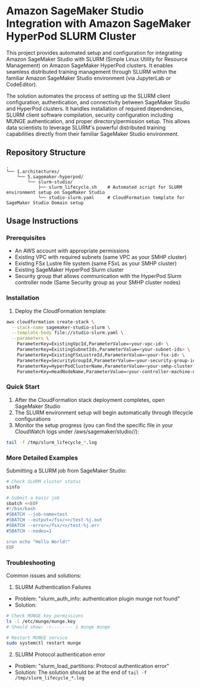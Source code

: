 # Amazon SageMaker Studio Integration with Amazon SageMaker HyperPod SLURM Cluster

This project provides automated setup and configuration for integrating Amazon SageMaker Studio with SLURM (Simple Linux Utility for Resource Management) on Amazon SageMaker HyperPod clusters. It enables seamless distributed training management through SLURM within the familiar Amazon SageMaker Studio environment (via JupyterLab or CodeEditor).

The solution automates the process of setting up the SLURM client configuration, authentication, and connectivity between SageMaker Studio and HyperPod clusters. It handles installation of required dependencies, SLURM client software compilation, security configuration including MUNGE authentication, and proper directory/permission setup. This allows data scientists to leverage SLURM's powerful distributed training capabilities directly from their familiar SageMaker Studio environment.

## Repository Structure
```
.
└── 1.architectures/
    └── 5.sagemaker-hyperpod/
        └── slurm-studio/
            ├── slurm_lifecycle.sh    # Automated script for SLURM environment setup on SageMaker Studio
            └── studio-slurm.yaml     # CloudFormation template for SageMaker Studio Domain setup
```

## Usage Instructions
### Prerequisites

- An AWS account with appropriate permissions
- Existing VPC with required subnets (same VPC as your SMHP cluster)
- Existing FSx Lustre file system (same FSxL as your SMHP cluster)
- Existing SageMaker HyperPod Slurm cluster
- Security group that allows communication with the HyperPod Slurm controller node (Same Security group as your SMHP cluster nodes)

### Installation

1. Deploy the CloudFormation template:
```bash
aws cloudformation create-stack \
  --stack-name sagemaker-studio-slurm \
  --template-body file://studio-slurm.yaml \
  --parameters \
    ParameterKey=ExistingVpcId,ParameterValue=<your-vpc-id> \
    ParameterKey=ExistingSubnetIds,ParameterValue=<your-subnet-ids> \
    ParameterKey=ExistingFSxLustreId,ParameterValue=<your-fsx-id> \
    ParameterKey=SecurityGroupId,ParameterValue=<your-security-group-id> \
    ParameterKey=HyperPodClusterName,ParameterValue=<your-smhp-cluster-name> \
    ParameterKey=HeadNodeName,ParameterValue=<your-controller-machine-name>
```

### Quick Start

1. After the CloudFormation stack deployment completes, open SageMaker Studio
2. The SLURM environment setup will begin automatically through lifecycle configurations
3. Monitor the setup progress (you can find the specific file in your CloudWatch logs under /aws/sagemaker/studio/<domain-id>/):
```bash
tail -f /tmp/slurm_lifecycle_*.log
```

### More Detailed Examples

Submitting a SLURM job from SageMaker Studio:
```bash
# Check SLURM cluster status
sinfo

# Submit a basic job
sbatch <<EOF
#!/bin/bash
#SBATCH --job-name=test
#SBATCH --output=/fsx/<>/test-%j.out
#SBATCH --error=/fsx/<>/test-%j.err
#SBATCH --nodes=1

srun echo "Hello World!"
EOF
```

### Troubleshooting

Common issues and solutions:

1. SLURM Authentication Failures
- Problem: "slurm_auth_info: authentication plugin munge not found"
- Solution: 
```bash
# Check MUNGE key permissions
ls -l /etc/munge/munge.key
# Should show: -r-------- 1 munge munge

# Restart MUNGE service
sudo systemctl restart munge
```

2. SLURM Protocol authentication error
- Problem: "slurm_load_partitions: Protocol authentication error"
- Solution:
The solution should be at the end of `tail -f /tmp/slurm_lifecycle_*.log`